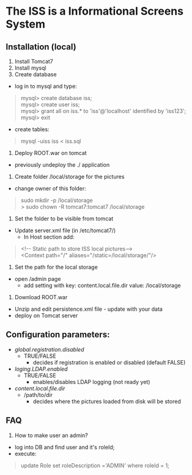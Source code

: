 The ISS is a Informational Screens System
=========================================

Installation (local)
--------------------

1. Install Tomcat7
1. Install mysql
1. Create database
  * log in to mysql and type:
  
  >	mysql> create database iss;<br/>
  >	mysql> create user iss;<br/>
  >	mysql> grant all on iss.* to 'iss'@'localhost' identified by 'iss123';<br/>
  >     mysql> exit

  * create tables:

  > mysql -uiss iss < iss.sql
  
1. Deploy ROOT.war on tomcat
  * previously undeploy the ./ application
1. Create folder /local/storage for the pictures
  * change owner of this folder:
  
  >	sudo mkdir -p /local/storage<br/>
	> sudo chown -R tomcat7:tomcat7 /local/storage 
1. Set the folder to be visible from tomcat
  * Update server.xml file (in /etc/tomcat7/)
	* In Host section add:
	
  > &lt;!-- Static path to store ISS local pictures--&gt;<br/>
  > &lt;Context  path="/" aliases="/static=/local/storage/"/&gt;
1. Set the path for the local storage
  * open /admin page
	* add setting with key: content.local.file.dir value: /local/storage
1. Download ROOT.war 
  * Unzip and edit persistence.xml file - update with your data
  * deploy on Tomcat server

Configuration parameters:
-------------------------
* *global.registration.disabled*
  + TRUE/FALSE  
    - decides if registration is enabled or disabled (default FALSE)
* *loging.LDAP.enabled* 
  + TRUE/FALSE 
    - enables/disables LDAP logging (not ready yet)
* *content.local.file.dir*
  + /path/to/dir
    - decides where the pictures loaded from disk will be stored


FAQ
---

1. How to make user an admin?
  * log into DB and find user and it's roleId;
  * execute:
  
  > update Role set roleDescription ='ADMIN' where roleId = 1;

